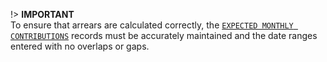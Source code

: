 !> **IMPORTANT**\
To ensure that arrears are calculated correctly, the [`EXPECTED MONTHLY CONTRIBUTIONS`](17_admin_system-settings?id=_1712-expected-monthly-contributions) records must be accurately maintained and the date ranges entered with no overlaps or gaps.
